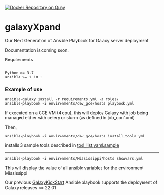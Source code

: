 [![Docker Repository on Quay](https://quay.io/repository/artbioplatform/galaxyxpand/status "Docker Repository on Quay")](https://quay.io/repository/artbioplatform/galaxyxpand)

# galaxyXpand

Our Next Generation of Ansible Playbook for Galaxy server deployment

Documentation is coming soon.

Requirements
```

Python >= 3.7 
ansible >= 2.10.1
```

### Example of use

```
ansible-galaxy install -r requirements.yml -p roles/
ansible-playbook -i environments/dev_gce/hosts playbook.yml
```
If executed on a GCE VM (4 cpu), this will deploy Galaxy with job being managed either
with celery or slurm (as defined in job_conf.xml)

Then,
```
ansible-playbook -i environments/dev_gce/hosts install_tools.yml
```
installs 3 sample tools described in [tool_list.yaml.sample](https://github.com/ARTbio/ansible-galaxy-tools/blob/galaxyXpand/files/tool_list.yaml.sample)

----
```
ansible-playbook -i environments/Mississippi/hosts showvars.yml
```
This will display the value of all ansible variables for the environment Mississippi



Our previous [GalaxyKickStart](https://github.com/artbio/galaxykickstart) Ansible playbook
supports the deployment of Galaxy releases <= 22.01
